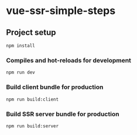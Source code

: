 # vue-ssr-simple-steps

## Project setup
```
npm install
```

### Compiles and hot-reloads for development
```
npm run dev
```

### Build client bundle for production
```
npm run build:client
```

### Build SSR server bundle for production
```
npm run build:server
```